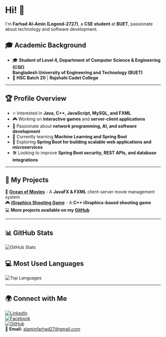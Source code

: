 # Hi! 👋  
I'm **Farhad Al-Amin (Legend-2727)**, a **CSE student** at **BUET**, passionate about technology and software development.

## 🎓 Academic Background  
- 🎓 **Student of Level 4, Department of Computer Science & Engineering (CSE)**  
  **Bangladesh University of Engineering and Technology (BUET)**  
- 🏫 **HSC Batch 20** | **Rajshahi Cadet College** 

---

## 🏆 Profile Overview  
- 🔥 Interested in **Java, C++, JavaScript, MySQL, and FXML**  
- 🎮 Working on **interactive games** and **server-client applications**  
- 📡 Passionate about **network programming, AI, and software development**  
- 🌱 Currently learning **Machine Learning and Spring Boot**  
- 🚀 Exploring **Spring Boot for building scalable web applications and microservices**  
- 🛠️ Looking to improve **Spring Boot security, REST APIs, and database integrations**  

---

## 📌 My Projects  
🎯 **[Ocean of Movies](https://github.com/Legend-2727/JavaFinalProject)** - A **JavaFX & FXML** client-server movie management system  
🎮 **[iGraphics Shooting Game](https://github.com/Legend-2727/Shooting-Game)** - A **C++ iGraphics-based shooting game**  
💻 **More projects available on my [GitHub](https://github.com/Legend-2727?tab=repositories)**  

---

## 📊 GitHub Stats  
![GitHub Stats](https://github-readme-stats.vercel.app/api?username=Legend-2727&show_icons=true&theme=radical)   

## 💻 Most Used Languages  
![Top Languages](https://github-readme-stats.vercel.app/api/top-langs/?username=Legend-2727&layout=compact&theme=tokyonight)  

---

## 🌍 Connect with Me  
[![LinkedIn](https://img.shields.io/badge/LinkedIn-0077B5?style=for-the-badge&logo=linkedin&logoColor=white)](https://www.linkedin.com/in/al-amin-farhad-a563521a7/)  
[![Facebook](https://img.shields.io/badge/Facebook-1877F2?style=for-the-badge&logo=facebook&logoColor=white)](https://www.facebook.com/profile.php?id=100007587257707)  
[![GitHub](https://img.shields.io/badge/GitHub-181717?style=for-the-badge&logo=github&logoColor=white)](https://github.com/Legend-2727)  
📧 **Email:** [alaminfarhad27@gmail.com](mailto:alaminfarhad27@gmail.com)  

